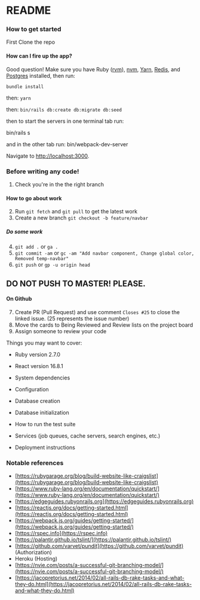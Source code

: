 # README

### How to get started
First Clone the repo

#### How can I fire up the app?
Good question! Make sure you have Ruby ([rvm](https://rvm.io/rvm/install)), [nvm](https://github.com/nvm-sh/nvm#installing-and-updating), [Yarn](https://yarnpkg.com/lang/en/docs/install/#mac-stable), [Redis](https://formulae.brew.sh/formula/redis), and [Postgres](https://postgresapp.com/) installed, then run:

`bundle install`

then:
`yarn`

then:
`bin/rails db:create db:migrate db:seed`

then to start the servers in one terminal tab run:

bin/rails s

and in the other tab run:
bin/webpack-dev-server

Navigate to [http://localhost:3000](http://localhost:3000).

### Before writing any code!
1. Check you're in the the right branch

#### How to go about work
2. Run `git fetch` and `git pull` to get the latest work
3. Create a new branch `git checkout -b feature/navbar`
##### Do some work
4. `git add .` or `ga .`
5. `git commit -am` or `gc -am "Add navbar component, Change global color, Removed temp-navbar"`
6. `git push` or `gp -u origin head`
## DO NOT PUSH TO MASTER! PLEASE.

#### On Github
7. Create PR (Pull Request) and use comment `Closes #25` to close the linked issue.  (25 represents the issue number)
8. Move the cards to Being Reviewed and Review lists on the project board
9. Assign someone to review your code

Things you may want to cover:

* Ruby version 2.7.0

* React version 16.8.1

* System dependencies

* Configuration

* Database creation

* Database initialization

* How to run the test suite

* Services (job queues, cache servers, search engines, etc.)

* Deployment instructions

### Notable references
- [https://rubygarage.org/blog/build-website-like-craigslist](https://rubygarage.org/blog/build-website-like-craigslist)
- [https://www.ruby-lang.org/en/documentation/quickstart/](https://www.ruby-lang.org/en/documentation/quickstart/)
- [https://edgeguides.rubyonrails.org](https://edgeguides.rubyonrails.org)
- [https://reactjs.org/docs/getting-started.html](https://reactjs.org/docs/getting-started.html)
- [https://webpack.js.org/guides/getting-started/](https://webpack.js.org/guides/getting-started/)
- [https://rspec.info](https://rspec.info)
- [https://palantir.github.io/tslint/](https://palantir.github.io/tslint/)
- [https://github.com/varvet/pundit](https://github.com/varvet/pundit) (Authorization)
- Heroku (Hosting)
- [https://nvie.com/posts/a-successful-git-branching-model/](https://nvie.com/posts/a-successful-git-branching-model/)
- [https://jacopretorius.net/2014/02/all-rails-db-rake-tasks-and-what-they-do.html](https://jacopretorius.net/2014/02/all-rails-db-rake-tasks-and-what-they-do.html)
